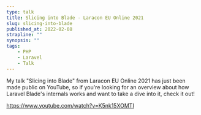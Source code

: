 ```yaml
---
type: talk
title: Slicing into Blade - Laracon EU Online 2021
slug: slicing-into-blade
published_at: 2022-02-08
strapline: ""
synopsis: ""
tags:
    - PHP
    - Laravel
    - Talk
---
```


My talk "Slicing into Blade" from Laracon EU Online 2021 has just been made public on YouTube, so if you're looking for an overview about how Laravel Blade's internals works and want to take a dive into it, check it out!

<https://www.youtube.com/watch?v=K5nk15XOMTI>
